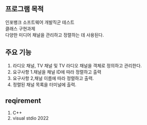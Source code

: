 ## 프로그램 목적

인포뱅크 소프트웨어 개발직군 테스트<br/>
클래스 구현과제<br/>
다양한 미디어 채널을 관리하고 정렬하는 데 사용된다.<br/>

## 주요 기능

1. 라디오 채널, TV 채널 및 TV 라디오 채널을 객체로 정의하고 관리한다.
2. 요구사항 1.채널을 채널 ID에 따라 정렬하고 출력
3. 요구사항 2,채널 이름에 따라 정렬하고 출력.
4. 정렬된 채널 목록을 터미널에 출력.


## reqirement

1. C++
2. visual stdio 2022

